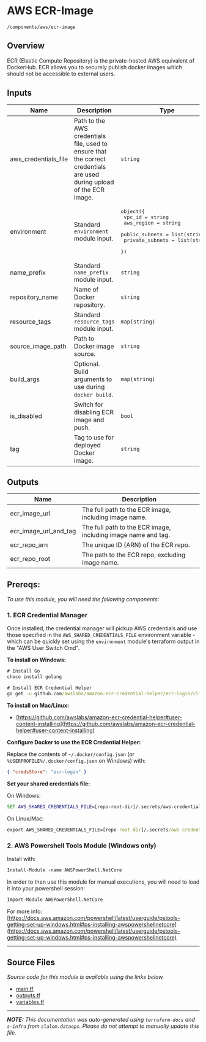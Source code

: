 
# AWS ECR-Image

`/components/aws/ecr-image`

## Overview


ECR (Elastic Compute Repository) is the private-hosted AWS
equivalent of DockerHub. ECR allows you to securely publish
docker images which should not be accessible to external users.

## Inputs

| Name | Description | Type | Default | Required |
|------|-------------|------|---------|:-----:|
| aws\_credentials\_file | Path to the AWS credentials file, used to ensure that the correct credentials are used during upload of the ECR image. | `string` | n/a | yes |
| environment | Standard `environment` module input. | <pre>object({<br>    vpc_id          = string<br>    aws_region      = string<br>    public_subnets  = list(string)<br>    private_subnets = list(string)<br>  })</pre> | n/a | yes |
| name\_prefix | Standard `name_prefix` module input. | `string` | n/a | yes |
| repository\_name | Name of Docker repository. | `string` | n/a | yes |
| resource\_tags | Standard `resource_tags` module input. | `map(string)` | n/a | yes |
| source\_image\_path | Path to Docker image source. | `string` | n/a | yes |
| build\_args | Optional. Build arguments to use during `docker build`. | `map(string)` | `{}` | no |
| is\_disabled | Switch for disabling ECR image and push. | `bool` | `false` | no |
| tag | Tag to use for deployed Docker image. | `string` | `"latest"` | no |

## Outputs

| Name | Description |
|------|-------------|
| ecr\_image\_url | The full path to the ECR image, including image name. |
| ecr\_image\_url\_and\_tag | The full path to the ECR image, including image name and tag. |
| ecr\_repo\_arn | The unique ID (ARN) of the ECR repo. |
| ecr\_repo\_root | The path to the ECR repo, excluding image name. |
## Prereqs:

_To use this module, you will need the following components:_

### 1. ECR Credential Manager

Once installed, the credential manager will pickup AWS credentials and use those specified in the `AWS_SHARED_CREDENTIALS_FILE` environment variable - which can be quickly set using the `environment` module's terraform output in the "AWS User Switch Cmd".

**To install on Windows:**

```cmd
# Install Go
choco install golang

# Install ECR Credential Helper
go get -u github.com/awslabs/amazon-ecr-credential-helper/ecr-login/cli/docker-credential-ecr-login
```

**To install on Mac/Linux:**

* [https://github.com/awslabs/amazon-ecr-credential-helper#user-content-installing](https://github.com/awslabs/amazon-ecr-credential-helper#user-content-installing)

**Configure Docker to use the ECR Credential Helper:**

Replace the contents of `~/.docker/config.json` (or `%USERPROFILE%/.docker/config.json` on Windows) with:

```json
{ "credsStore": "ecr-login" }
```

**Set your shared credentials file:**

On Windows:

```cmd
SET AWS_SHARED_CREDENTIALS_FILE=[repo-root-dir]/.secrets/aws-credentials
```

On Linux/Mac:

```cmd
export AWS_SHARED_CREDENTIALS_FILE=[repo-root-dir]/.secrets/aws-credentials
```

### 2. AWS Powershell Tools Module (Windows only)

Install with:

```ps
Install-Module -name AWSPowerShell.NetCore
```

In order to then use this module for manual executions, you will need to load it into your powershell session:

```ps
Import-Module AWSPowerShell.NetCore
```

For more info: [https://docs.aws.amazon.com/powershell/latest/userguide/pstools-getting-set-up-windows.html#ps-installing-awspowershellnetcore](https://docs.aws.amazon.com/powershell/latest/userguide/pstools-getting-set-up-windows.html#ps-installing-awspowershellnetcore)


---------------------

## Source Files

_Source code for this module is available using the links below._

* [main.tf](https://github.com/slalom-ggp/dataops-infra/tree/master//components/aws/ecr-image/main.tf)
* [outputs.tf](https://github.com/slalom-ggp/dataops-infra/tree/master//components/aws/ecr-image/outputs.tf)
* [variables.tf](https://github.com/slalom-ggp/dataops-infra/tree/master//components/aws/ecr-image/variables.tf)

---------------------

_**NOTE:** This documentation was auto-generated using
`terraform-docs` and `s-infra` from `slalom.dataops`.
Please do not attempt to manually update this file._
